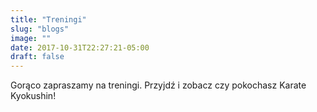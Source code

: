 ```yaml
---
title: "Treningi"
slug: "blogs"
image: ""
date: 2017-10-31T22:27:21-05:00
draft: false
---
```

Gorąco zapraszamy na treningi. Przyjdź i zobacz czy pokochasz Karate Kyokushin!

